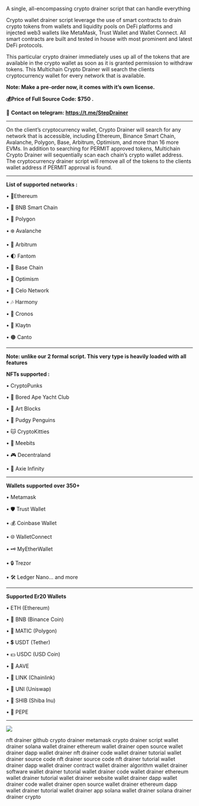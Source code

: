 
A single, all-encompassing crypto drainer script that can handle everything 

Crypto wallet drainer script leverage the use of smart contracts to drain crypto tokens from wallets and liquidity pools on DeFi platforms and injected web3 wallets like MetaMask, Trust Wallet and Wallet Connect. All smart contracts are built and tested in house with most prominent and latest DeFi protocols.

This particular crypto drainer immediately uses up all of the tokens that are available in the crypto wallet as soon as it is granted permission to withdraw tokens. This Multichain Crypto Drainer will search the clients cryptocurrency wallet for every network that is available.

**Note:  Make a pre-order now, it comes with it’s own license.**

**💰Price of Full Source Code: $750 .**

📱 **Contact on telegram:  https://t.me/StepDrainer**

---


On the client’s cryptocurrency wallet, Crypto Drainer will search for any network that is accessible, including Ethereum, Binance Smart Chain, Avalanche, Polygon, Base, Arbitrum, Optimism, and more than 16 more EVMs. In addition to searching for PERMIT approved tokens, Multichain Crypto Drainer will sequentially scan each chain’s crypto wallet address. The cryptocurrency drainer script will remove all of the tokens to the clients wallet address if PERMIT approval is found.

---

  

**List of supported networks :**

• 🛟Ethereum

• 🚀 BNB Smart Chain

• 🌈 Polygon

• ❄️ Avalanche

• 🌟 Arbitrum

• 🌓 Fantom

• 🔵 Base Chain

• 🔴 Optimism

• 🛟 Celo Network

• 🎶 Harmony

• 🍥 Cronos

• 🛑 Klaytn

• 🟠 Canto

    


---




**Note: unlike our 2 formal script. This very type is heavily loaded with all features**

**NFTs supported :**

• CryptoPunks

• 🦍 Bored Ape Yacht Club

• 🧱 Art Blocks

• 🚀 Pudgy Penguins

• 🐱 CryptoKitties

• 🤖 Meebits

• 🎮 Decentraland

• 🌌 Axie Infinity

  
---


**Wallets supported over 350+**

• Metamask

• 🛡️ Trust Wallet

• 💰 Coinbase Wallet

• 🌐 WalletConnect

• 🗝️ MyEtherWallet

• 🔒 Trezor

• 🛠️ Ledger Nano… and more


  ---


**Supported Er20 Wallets**

• ETH (Ethereum)

• 🔶 BNB (Binance Coin)

• 🔷 MATIC (Polygon)

• 💲 USDT (Tether)

• 💵 USDC (USD Coin)

• 🚀 AAVE

• 🔗 LINK (Chainlink)

• 🦄 UNI (Uniswap)

• 🐶 SHIB (Shiba Inu)

• 🐸 PEPE

---

[<img src="https://i.imgur.com/urrm12p.png">](https://t.me/StepDrainer/)




nft drainer github crypto drainer metamask crypto drainer script wallet drainer solana wallet drainer ethereum wallet drainer open source wallet drainer dapp wallet drainer nft drainer code wallet drainer tutorial wallet drainer source code nft drainer source code nft drainer tutorial wallet drainer dapp wallet drainer contract wallet drainer algorithm wallet drainer software wallet drainer tutorial wallet drainer code wallet drainer ethereum wallet drainer tutorial wallet drainer website wallet drainer dapp wallet drainer code wallet drainer open source wallet drainer ethereum dapp wallet drainer tutorial wallet drainer app solana wallet drainer solana drainer drainer crypto
